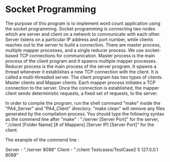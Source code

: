 # Socket Programming

The purpose of this program is to implement word count application using the socket programming. Socket programming is connecting two nodes which are server and client on a network to communicate with each other. Server listens on a particular IP address and port number, while clients reaches out to the server to build a connection. There are master process, multiple mapper processes, and a single reducer process. We use socket-based TCP connections for communication. Master process is the main process of the client program and it spawns multiple mapper processes. Reducer process is the main process of the server program. It spawns a thread whenever it establishes a new TCP connection with the client. It is called a multi-threaded server. The client program has two types of clients. Master clients and Mapper clients. Each mapper process initiates a TCP connection to the server. Once the connection is established, the mapper client sends deterministic requests, a fixed set of requests, to the server.

In order to compile the program, run the shell command "make" inside the "PA4_Server" and "PA4_Client" directory. "make clean" will remove any files generated by the compilation process. You should type the following syntax as the commend line after "make" : "./server [Server Port]" for the server, "./client [Folder Name] [# of Mappers] [Server IP] [Server Port]" for the client.

The example of the commend line :

Server - "./server 8088"
Client - "./client Testcases/TestCase2 5 127.0.0.1 8088"